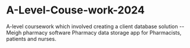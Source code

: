 # A-Level-Couse-work-2024
A-level coursework which involved creating a client database solution -- Meigh pharmacy software
Pharmacy data storage app for Pharmacists, patients and nurses.
